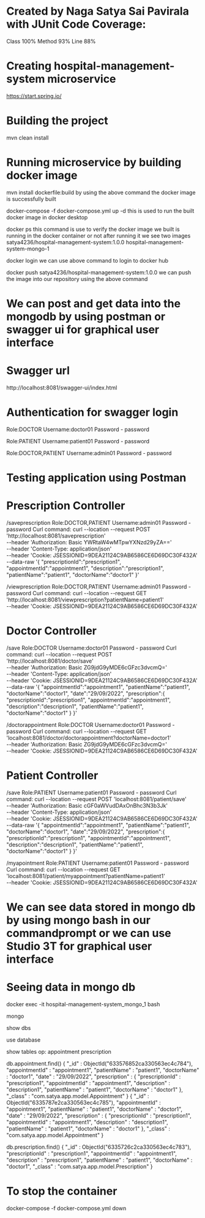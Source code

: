 # Created by Naga Satya Sai Pavirala with JUnit Code Coverage:
Class 100%
Method 93%
Line 88%


# Creating hospital-management-system microservice
https://start.spring.io/

# Building the project
mvn clean install

# Running microservice by building docker image
mvn install dockerfile:build
by using the above command the docker image is successfully built

docker-compose -f docker-compose.yml up -d
this is used to run the built docker image in docker desktop

docker ps
this command is use to verify the docker image we built is running in the docker container or not after running it we see two images
satya4236/hospital-management-system:1.0.0
hospital-management-system-mongo-1

docker login
we can use above command to login to docker hub

docker push satya4236/hospital-management-system:1.0.0
we can push the image into our repository using the above command

# We can post and get data into the mongodb by using postman or swagger ui for graphical user interface

# Swagger url
http://localhost:8081/swagger-ui/index.html

# Authentication for swagger login
Role:DOCTOR  Username:doctor01	Password - password

Role:PATIENT Username:patient01	Password - password

Role:DOCTOR,PATIENT  Username:admin01	Password - password

# Testing application using Postman

# Prescription Controller
/saveprescription
Role:DOCTOR,PATIENT  Username:admin01	Password - password
Curl command:
curl --location --request POST 'http://localhost:8081/saveprescription' \
--header 'Authorization: Basic YWRtaW4wMTpwYXNzd29yZA==' \
--header 'Content-Type: application/json' \
--header 'Cookie: JSESSIONID=9DEA21124C9AB6586CE6D69DC30F432A' \
--data-raw '{
    "prescriptionId":"prescription1",
    "appointmentId":"appointment1",
    "description":"prescription1",
    "patientName":"patient1",
    "doctorName":"doctor1"
}'


/viewprescription
Role:DOCTOR,PATIENT  Username:admin01	Password - password
Curl command:
curl --location --request GET 'http://localhost:8081/viewprescription?patientName=patient1' \
--header 'Cookie: JSESSIONID=9DEA21124C9AB6586CE6D69DC30F432A'

# Doctor Controller
/save
Role:DOCTOR  Username:doctor01	Password - password
Curl command:
curl --location --request POST 'http://localhost:8081/doctor/save' \
--header 'Authorization: Basic ZG9jdG9yMDE6cGFzc3dvcmQ=' \
--header 'Content-Type: application/json' \
--header 'Cookie: JSESSIONID=9DEA21124C9AB6586CE6D69DC30F432A' \
--data-raw '{
    "appointmentId":"appointment1",
    "patientName":"patient1",
    "doctorName":"doctor1",
    "date":"29/09/2022",
    "prescription":{
     "prescriptionId":"prescription1",
     "appointmentId":"appointment1",
     "description":"description1",
     "patientName":"patient1",
     "doctorName":"doctor1"
    }
}'

/doctorappointment
Role:DOCTOR  Username:doctor01	Password - password
Curl command:
curl --location --request GET 'localhost:8081/doctor/doctorappointment?doctorName=doctor1' \
--header 'Authorization: Basic ZG9jdG9yMDE6cGFzc3dvcmQ=' \
--header 'Cookie: JSESSIONID=9DEA21124C9AB6586CE6D69DC30F432A'

# Patient Controller
/save
Role:PATIENT Username:patient01	Password - password
Curl command:
curl --location --request POST 'localhost:8081/patient/save' \
--header 'Authorization: Basic cGF0aWVudDAxOnBhc3N3b3Jk' \
--header 'Content-Type: application/json' \
--header 'Cookie: JSESSIONID=9DEA21124C9AB6586CE6D69DC30F432A' \
--data-raw '{
    "appointmentId":"appointment1",
    "patientName":"patient1",
    "doctorName":"doctor1",
    "date":"29/09/2022",
    "prescription":{
     "prescriptionId":"prescription1",
     "appointmentId":"appointment1",
     "description":"description1",
     "patientName":"patient1",
     "doctorName":"doctor1"
    }
}'

/myapointment
Role:PATIENT Username:patient01	Password - password
Curl command:
curl --location --request GET 'localhost:8081/patient/myappointment?patientName=patient1' \
--header 'Cookie: JSESSIONID=9DEA21124C9AB6586CE6D69DC30F432A'

# We can see data stored in mongo db by using mongo bash in our commandprompt or we can use Studio 3T for graphical user interface

# Seeing data in mongo db
docker exec -it hospital-management-system_mongo_1 bash

mongo

show dbs

use database

show tables
op:
appointment
prescription

db.appointment.find()
{ "_id" : ObjectId("633576852ca330563ec4c784"), "appointmentId" : "appointment1", "patientName" : "patient1", "doctorName" : "doctor1", "date" : "29/09/2022", "prescription" : { "prescriptionId" : "prescription1", "appointmentId" : "appointment1", "description" : "description1", "patientName" : "patient1", "doctorName" : "doctor1" }, "_class" : "com.satya.app.model.Appointment" }
{ "_id" : ObjectId("6335787e2ca330563ec4c785"), "appointmentId" : "appointment1", "patientName" : "patient1", "doctorName" : "doctor1", "date" : "29/09/2022", "prescription" : { "prescriptionId" : "prescription1", "appointmentId" : "appointment1", "description" : "description1", "patientName" : "patient1", "doctorName" : "doctor1" }, "_class" : "com.satya.app.model.Appointment" }

db.prescription.find()
{ "_id" : ObjectId("6335726c2ca330563ec4c783"), "prescriptionId" : "prescription1", "appointmentId" : "appointment1", "description" : "prescription1", "patientName" : "patient1", "doctorName" : "doctor1", "_class" : "com.satya.app.model.Prescription" }

# To stop the container
docker-compose -f docker-compose.yml down


